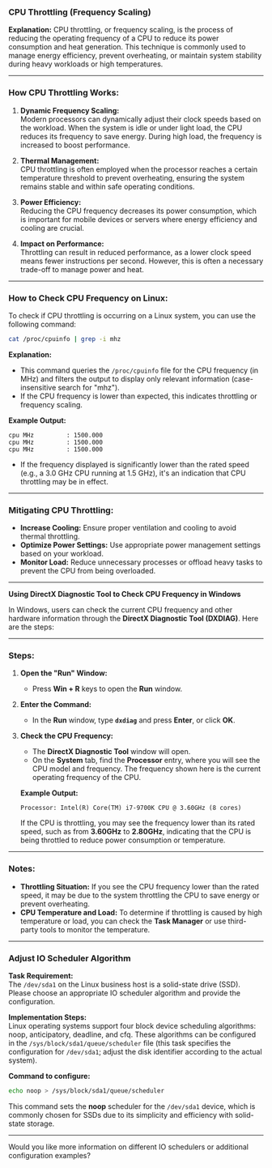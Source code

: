 ### **CPU Throttling (Frequency Scaling)**

**Explanation:**
CPU throttling, or frequency scaling, is the process of reducing the operating frequency of a CPU to reduce its power consumption and heat generation. This technique is commonly used to manage energy efficiency, prevent overheating, or maintain system stability during heavy workloads or high temperatures.

---

### **How CPU Throttling Works:**
1. **Dynamic Frequency Scaling:**  
   Modern processors can dynamically adjust their clock speeds based on the workload. When the system is idle or under light load, the CPU reduces its frequency to save energy. During high load, the frequency is increased to boost performance.
   
2. **Thermal Management:**  
   CPU throttling is often employed when the processor reaches a certain temperature threshold to prevent overheating, ensuring the system remains stable and within safe operating conditions.
   
3. **Power Efficiency:**  
   Reducing the CPU frequency decreases its power consumption, which is important for mobile devices or servers where energy efficiency and cooling are crucial.
   
4. **Impact on Performance:**  
   Throttling can result in reduced performance, as a lower clock speed means fewer instructions per second. However, this is often a necessary trade-off to manage power and heat.

---

### **How to Check CPU Frequency on Linux:**
To check if CPU throttling is occurring on a Linux system, you can use the following command:

```bash
cat /proc/cpuinfo | grep -i mhz
```

**Explanation:**
- This command queries the `/proc/cpuinfo` file for the CPU frequency (in MHz) and filters the output to display only relevant information (case-insensitive search for "mhz").
- If the CPU frequency is lower than expected, this indicates throttling or frequency scaling.

**Example Output:**
```plaintext
cpu MHz         : 1500.000
cpu MHz         : 1500.000
cpu MHz         : 1500.000
```

- If the frequency displayed is significantly lower than the rated speed (e.g., a 3.0 GHz CPU running at 1.5 GHz), it's an indication that CPU throttling may be in effect.

---

### **Mitigating CPU Throttling:**
- **Increase Cooling:** Ensure proper ventilation and cooling to avoid thermal throttling.
- **Optimize Power Settings:** Use appropriate power management settings based on your workload.
- **Monitor Load:** Reduce unnecessary processes or offload heavy tasks to prevent the CPU from being overloaded.

---



**Using DirectX Diagnostic Tool to Check CPU Frequency in Windows**

In Windows, users can check the current CPU frequency and other hardware information through the **DirectX Diagnostic Tool (DXDIAG)**. Here are the steps:

---

### **Steps:**

1. **Open the "Run" Window:**
   - Press **Win + R** keys to open the **Run** window.

2. **Enter the Command:**
   - In the **Run** window, type **`dxdiag`** and press **Enter**, or click **OK**.

3. **Check the CPU Frequency:**
   - The **DirectX Diagnostic Tool** window will open.
   - On the **System** tab, find the **Processor** entry, where you will see the CPU model and frequency. The frequency shown here is the current operating frequency of the CPU.

   **Example Output:**  
   ```plaintext
   Processor: Intel(R) Core(TM) i7-9700K CPU @ 3.60GHz (8 cores)
   ```

   If the CPU is throttling, you may see the frequency lower than its rated speed, such as from **3.60GHz** to **2.80GHz**, indicating that the CPU is being throttled to reduce power consumption or temperature.

---

### **Notes:**
- **Throttling Situation:** If you see the CPU frequency lower than the rated speed, it may be due to the system throttling the CPU to save energy or prevent overheating.
- **CPU Temperature and Load:** To determine if throttling is caused by high temperature or load, you can check the **Task Manager** or use third-party tools to monitor the temperature.

---


### Adjust IO Scheduler Algorithm

**Task Requirement:**  
The `/dev/sda1` on the Linux business host is a solid-state drive (SSD). Please choose an appropriate IO scheduler algorithm and provide the configuration.

**Implementation Steps:**  
Linux operating systems support four block device scheduling algorithms: noop, anticipatory, deadline, and cfq. These algorithms can be configured in the `/sys/block/sda1/queue/scheduler` file (this task specifies the configuration for `/dev/sda1`; adjust the disk identifier according to the actual system).

**Command to configure:**
```bash
echo noop > /sys/block/sda1/queue/scheduler
```

This command sets the **noop** scheduler for the `/dev/sda1` device, which is commonly chosen for SSDs due to its simplicity and efficiency with solid-state storage.

---

Would you like more information on different IO schedulers or additional configuration examples?
